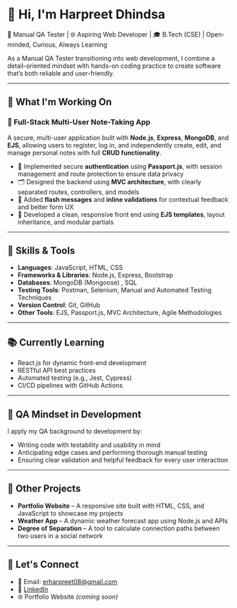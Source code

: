 # 👋 Hi, I'm Harpreet Dhindsa

💼 Manual QA Tester | 🌐 Aspiring Web Developer | 🎓 B.Tech (CSE) | Open-minded, Curious, Always Learning

As a Manual QA Tester transitioning into web development, I combine a detail-oriented mindset with hands-on coding practice to create software that’s both reliable and user-friendly.

---

## 🚀 What I'm Working On

### 📝 Full-Stack Multi-User Note-Taking App  
A secure, multi-user application built with **Node.js**, **Express**, **MongoDB**, and **EJS**, allowing users to register, log in, and independently create, edit, and manage personal notes with full **CRUD functionality**.

- 🔐 Implemented secure **authentication** using **Passport.js**, with session management and route protection to ensure data privacy  
- 🗂️ Designed the backend using **MVC architecture**, with clearly separated routes, controllers, and models  
- 💬 Added **flash messages** and **inline validations** for contextual feedback and better form UX  
- 🎨 Developed a clean, responsive front end using **EJS templates**, layout inheritance, and modular partials

---

## 🧠 Skills & Tools

- **Languages**: JavaScript, HTML, CSS  
- **Frameworks & Libraries**: Node.js, Express, Bootstrap  
- **Databases**: MongoDB (Mongoose)  , SQL
- **Testing Tools**: Postman, Selenium, Manual and Automated Testing Techniques  
- **Version Control**: Git, GitHub  
- **Other Tools**: EJS, Passport.js, MVC Architecture, Agile Methodologies

---

## 📚 Currently Learning

- React.js for dynamic front-end development  
- RESTful API best practices  
- Automated testing (e.g., Jest, Cypress)  
- CI/CD pipelines with GitHub Actions
---

## 🧪 QA Mindset in Development

I apply my QA background to development by:

- Writing code with testability and usability in mind  
- Anticipating edge cases and performing thorough manual testing  
- Ensuring clear validation and helpful feedback for every user interaction

---

## 📂 Other Projects

- **Portfolio Website** – A responsive site built with HTML, CSS, and JavaScript to showcase my projects  
- **Weather App** – A dynamic weather forecast app using Node.js and APIs  
- **Degree of Separation** – A tool to calculate connection paths between two users in a social network 

---

## 🤝 Let's Connect

- 📧 Email: erharpreet08@gmail.com  
- 💼 [LinkedIn](https://www.linkedin.com/in/harpreet-dhindsa8)  
- 🌐 Portfolio Website *(coming soon)*

